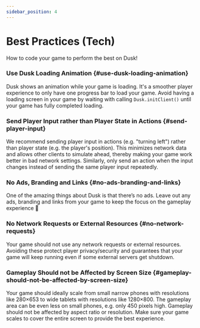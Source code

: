 ```yaml
---
sidebar_position: 4
---
```


# Best Practices (Tech)

How to code your game to perform the best on Dusk!

### Use Dusk Loading Animation {#use-dusk-loading-animation}

Dusk shows an animation while your game is loading. It's a smoother player experience to only have one progress bar to load your game. Avoid having a loading screen in your game by waiting with calling `Dusk.initClient()` until your game has fully completed loading.

### Send Player Input rather than Player State in Actions {#send-player-input}

We recommend sending player input in actions (e.g. "turning left") rather than player state (e.g. the player's position). This minimizes network data and allows other clients to simulate ahead, thereby making your game work better in bad network settings. Similarly, only send an action when the input changes instead of sending the same player input repeatedly.

### No Ads, Branding and Links {#no-ads-branding-and-links}

One of the amazing things about Dusk is that there’s no ads. Leave out any ads, branding and links from your game to keep the focus on the gameplay experience 🧘

### No Network Requests or External Resources {#no-network-requests}

Your game should not use any network requests or external resources. Avoiding these protect player privacy/security and guarantees that your game will keep running even if some external servers get shutdown.

### Gameplay Should not be Affected by Screen Size {#gameplay-should-not-be-affected-by-screen-size}

Your game should ideally scale from small narrow phones with resolutions like 280×653 to wide tablets with resolutions like 1280×800. The gameplay area can be even less on small phones, e.g. only 450 pixels high. Gameplay should not be affected by aspect ratio or resolution. Make sure your game scales to cover the entire screen to provide the best experience.